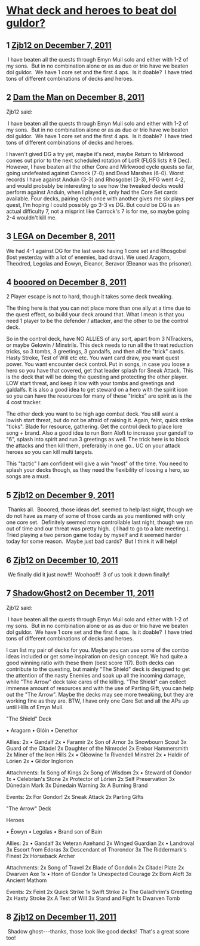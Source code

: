 # [What deck and heroes to beat dol guldor?](https://community.fantasyflightgames.com/topic/57295-what-deck-and-heroes-to-beat-dol-guldor/)

## 1 [Zjb12 on December 7, 2011](https://community.fantasyflightgames.com/topic/57295-what-deck-and-heroes-to-beat-dol-guldor/?do=findComment&comment=565219)

 I have beaten all the quests through Emyn Muil solo and either with 1-2 of my sons.  But in no combination alone or as as duo or trio have we beaten dol guldor.  We have 1 core set and the first 4 aps.  Is it doable?  I have tried tons of different combinations of decks and heroes.

## 2 [Dam the Man on December 8, 2011](https://community.fantasyflightgames.com/topic/57295-what-deck-and-heroes-to-beat-dol-guldor/?do=findComment&comment=565263)

Zjb12 said:

 I have beaten all the quests through Emyn Muil solo and either with 1-2 of my sons.  But in no combination alone or as as duo or trio have we beaten dol guldor.  We have 1 core set and the first 4 aps.  Is it doable?  I have tried tons of different combinations of decks and heroes.



I haven't gived DG a try yet, maybe it's next, maybe Return to Mirkwood comes out prior to the next scheduled rotation of LotR (FLGS lists it 9 Dec). However, I have beaten all the other Core and Mirkwood cycle quests so far, going undefeated against Carrock (7-0) and Dead Marshes (6-0). Worst records I have against Anduin (3-3) and Rhosgobel (3-3), HFG went 4-2, and would probably be interesting to see how the tweaked decks would perform against Anduin, when I played it, only had the Core Set cards available. Four decks, pairing each once with another gives me six plays per quest, I'm hoping I could possibly go 3-3 vs DG. But could be DG is an actual difficulty 7, not a misprint like Carrock's 7 is for me, so maybe going 2-4 wouldn't kill me.

## 3 [LEGA on December 8, 2011](https://community.fantasyflightgames.com/topic/57295-what-deck-and-heroes-to-beat-dol-guldor/?do=findComment&comment=565268)

We had 4-1 against DG for the last week having 1 core set and Rhosgobel (lost yesterday with a lot of enemies, bad draw). We used Aragorn, Theodred, Legolas and Eowyn, Eleanor, Beravor (Eleanor was the prisoner).

## 4 [booored on December 8, 2011](https://community.fantasyflightgames.com/topic/57295-what-deck-and-heroes-to-beat-dol-guldor/?do=findComment&comment=565323)

2 Player escape is not to hard, though it takes some deck tweaking.

The thing here is that you can not place more than one ally at a time due to the quest effect, so build your deck around that. What I mean is that you need 1 player to be the defender / attacker, and the other to be the control deck.

So in the control deck, have NO ALLIES of any sort, apart from 3 NTrackers, or maybe Gelowin / Minstrils. This deck needs to run all the threat reduction tricks, so 3 tombs, 3 greetings, 3 gandalfs, and then all the "trick" cards. Hasty Stroke, Test of Will etc etc. You want card draw, you want quest power. You want encounter deck control. Put in songs, in case you loose a hero so you have that covered, get that leader splash for Sneak Attack. This is the deck that will be doing the questing and protecting the other player. LOW start threat, and keep it low with your tombs and greetings and galdalfs. It is also a good idea to get steward on a hero with the spirit icon so you can have the resources for many of these "tricks" are spirit as is the 4 cost tracker.

The other deck you want to be high ago combat deck. You still want a lowish start threat, but do not be afraid of raising it. Again, feint, quick strike "ticks". Blade for resource, gathering. Get the control deck to place lore song + brand. Also a good idea to run Born Aloft to increase your gandalf to "6", splash into spirit and run 3 greetings as well. The trick here is to block the attacks and then kill them, preferably in one go.. UC on your attack heroes so you can kill multi targets.

This "tactic" I am confident will give a win "most" of the time. You need to splash your decks though, as they need the flexibility of loosing a hero, so songs are a must.

## 5 [Zjb12 on December 9, 2011](https://community.fantasyflightgames.com/topic/57295-what-deck-and-heroes-to-beat-dol-guldor/?do=findComment&comment=565901)

 Thanks all.  Booored, those ideas def. seemed to help last night, though we do not have as many of some of those cards as you mentioned with only one core set.  Definitely seemed more controllable last night, though we ran out of time and our threat was pretty high.  ( I had to go to a late meeting.). Tried playing a two person game today by myself and it seemed harder today for some reason.  Maybe just bad cards?  But I think it will help!

## 6 [Zjb12 on December 10, 2011](https://community.fantasyflightgames.com/topic/57295-what-deck-and-heroes-to-beat-dol-guldor/?do=findComment&comment=566174)

 We finally did it just now!!!  Woohoo!!!  3 of us took it down finally!

## 7 [ShadowGhost2 on December 11, 2011](https://community.fantasyflightgames.com/topic/57295-what-deck-and-heroes-to-beat-dol-guldor/?do=findComment&comment=566332)

Zjb12 said:

 I have beaten all the quests through Emyn Muil solo and either with 1-2 of my sons.  But in no combination alone or as as duo or trio have we beaten dol guldor.  We have 1 core set and the first 4 aps.  Is it doable?  I have tried tons of different combinations of decks and heroes.



I can list my pair of decks for you. Maybe you can use some of the combo ideas included or get some inspiration on design concept.
We had quite a good winning ratio with these them (best score 117). Both decks can contribute to the questing, but mainly "The Shield" deck is designed to get the attention of the nasty Enemies and soak up all the incoming damage, while "The Arrow" deck take cares of the killing. "The Shield" can collect immense amount of resources and with the use of Parting Gift, you can help out the "The Arrow". Maybe the decks may see more tweaking, but they are working fine as they are. BTW, I have only one Core Set and all the APs up until Hills of Emyn Muil.


"The Shield" Deck

• Aragorn
• Glóin
• Denethor

Allies:
2x • Gandalf
2x • Faramir
2x Son of Arnor
3x Snowbourn Scout
3x Guard of the Citadel
2x Daughter of the Nimrodel
2x Erebor Hammersmith
2x Miner of the Iron Hills
2x • Gléowine
1x Rivendell Minstrel
2x • Haldir of Lórien
2x • Gildor Inglorion


Attachments:
1x Song of Kings
2x Song of Wisdom
2x • Steward of Gondor
1x • Celebrían's Stone
2x Protector of Lórien
2x Self Preservation
3x Dúnedain Mark
3x Dúnedain Warning
3x A Burning Brand

Events:
2x For Gondor!
2x Sneak Attack
2x Parting Gifts


"The Arrow" Deck

Heroes

• Éowyn
• Legolas
• Brand son of Bain

Allies:
2x • Gandalf
3x Veteran Axehand
2x Winged Guardian
2x • Landroval
3x Escort from Edoras
3x Descendant of Thorondor
3x The Riddermark's Finest
2x Horseback Archer

Attachments:
2x Song of Travel
2x Blade of Gondolin
2x Citadel Plate
2x Dwarven Axe
1x • Horn of Gondor
1x Unexpected Courage
2x Born Aloft
3x Ancient Mathom

Events:
2x Feint
2x Quick Strike
1x Swift Strike
2x The Galadhrim's Greeting
2x Hasty Stroke
2x A Test of Will
3x Stand and Fight
1x Dwarven Tomb

## 8 [Zjb12 on December 11, 2011](https://community.fantasyflightgames.com/topic/57295-what-deck-and-heroes-to-beat-dol-guldor/?do=findComment&comment=566456)

 Shadow ghost---thanks, those look like good decks!  That's a great score too!

